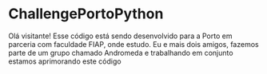 # ChallengePortoPython
Olá visitante! Esse código está sendo desenvolvido para a Porto em parceria com faculdade FIAP, onde estudo. Eu e mais dois amigos, fazemos parte de um grupo chamado Andromeda e trabalhando em conjunto estamos aprimorando este código
